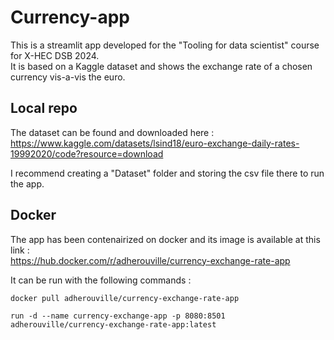# Currency-app
This is a streamlit app developed for the "Tooling for data scientist" course for X-HEC DSB 2024.  
It is based on a Kaggle dataset and shows the exchange rate of a chosen currency vis-a-vis the euro. 

## Local repo
The dataset can be found and downloaded here :   
https://www.kaggle.com/datasets/lsind18/euro-exchange-daily-rates-19992020/code?resource=download

I recommend creating a "Dataset" folder and storing the csv file there to run the app.

## Docker
The app has been contenairized on docker and its image is available at this link :  
https://hub.docker.com/r/adherouville/currency-exchange-rate-app

It can be run with the following commands :

```
docker pull adherouville/currency-exchange-rate-app
```

```
run -d --name currency-exchange-app -p 8080:8501 adherouville/currency-exchange-rate-app:latest
```

